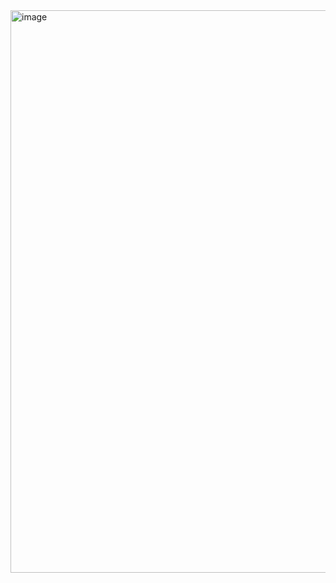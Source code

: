 <img width="1600" height="900" alt="image" src="https://github.com/user-attachments/assets/b8c6ffbf-9477-4f63-b49f-2e76f09d34f3" />
